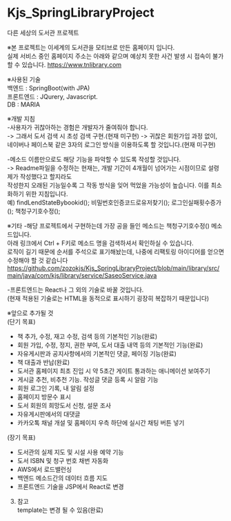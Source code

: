 # Kjs_SpringLibraryProject  
다른 세상의 도서관 프로젝트  

※본 프로젝트는 이세계의 도서관을 모티브로 만든 홈페이지 입니다.  
실제 서비스 중인 홈페이지 주소는 아래와 같으며 예상치 못한 사건 발생 시 접속이 불가할 수 있습니다. 
https://www.tnlibrary.com  

※사용된 기술  
백엔드 : SpringBoot(with JPA)  
프론트엔드 : JQurery, Javascript.   
DB : MARIA  

※개발 지침  
-사용자가 귀찮아하는 경험은 개발자가 줄여줘야 합니다.   
-> 그래서 도서 검색 시 초성 검색 구현.(현재 미구현) 
-> 귀찮은 회원가입 과정 없이, 네이버나 페이스북 같은 3자의 로그인 방식을 이용하도록 할 것입니다.(현재 미구현) 

-메소드 이름만으로도 해당 기능을 파악할 수 있도록 작성할 것입니다.  
-> Readme파일을 수정하는 현재는, 개발 기간이 4개월이 넘어가는 시점이므로 설령 제가 작성했다고 할지라도  
작성한지 오래된 기능일수록 그 작동 방식을 잊어 먹었을 가능성이 높습니다. 이를 최소화하기 위한 지침입니다.  
예) findLendStateBybookid(); 비밀번호인증코드로유저찾기(); 로그인실패횟수증가(); 책청구기호수정();  

※기타
-해당 프로젝트에서 구현하는데 가장 공을 들인 메소드는 책청구기호수정() 메소드입니다.  
아래 링크에서 Ctrl + F키로 메소드 명을 검색하셔서 확인하실 수 있습니다.  
로직이 길기 때문에 순서를 주석으로 표기해놨는데, 나중에 리팩토링 아이디어를 얻으면 수정해야 할 것 같습니다  
https://github.com/zozokjs/Kjs_SpringLibraryProject/blob/main/library/src/main/java/com/kjs/library/service/SaseoService.java  

-프론트엔드는 React나 그 외의 기술로 바꿀 것입니다.  
(현재 적용된 기술로는 HTML을 동적으로 표시하기 굉장히 복잡하기 때문입니다)  

※앞으로 추가될 것  
(단기 목표)  
- 책 추가, 수정, 재고 수정, 검색 등의 기본적인 기능(완료)  
- 회원 가입, 수정, 정지, 권한 부여, 도서 대출 내역 등의 기본적인 기능(완료)  
- 자유게시판과 공지사항에서의 기본적인 댓글, 페이징 기능(완료)  
- 책 대출과 반납(완료)  
- 도서관 홈페이지 최초 진입 시 약 5초간 게이트 통과하는 애니메이션 보여주기  
- 게시글 추천, 비추천 기능. 작성글 댓글 등록 시 알람 기능  
- 회원 로그인 기록, 내 알림 설정  
- 홈페이지 방문수 표시  
- 도서 회원의 희망도서 신청, 설문 조사  
- 자유게시판에서의 대댓글  
- 카카오톡 채널 개설 및 홈페이지 우측 하단에 실시간 채팅 버튼 넣기  

(장기 목표)  
- 도서관의 실제 지도 및 시설 사용 예약 기능   
- 도서 ISBN 및 청구 번호 채번 자동화  
- AWS에서 로드밸런싱  
- 백엔드 메소드간의 데이터 흐름 지도  
- 프론트엔드 기술을 JSP에서 React로 변경  

3. 참고  
template는 변경 될 수 있음(완료)  
